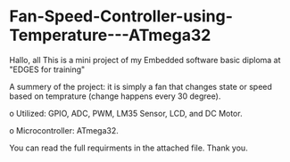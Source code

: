 # Fan-Speed-Controller-using-Temperature---ATmega32

Hallo, all
This is a mini project of my Embedded software basic diploma at "EDGES for training"

A summery of the project: it is simply a fan that changes state or speed based on temprature (change happens every 30 degree).

o	Utilized: GPIO, ADC, PWM, LM35 Sensor, LCD, and DC Motor.

o	Microcontroller: ATmega32.

You can read the full requirments in the attached file.
Thank you.
